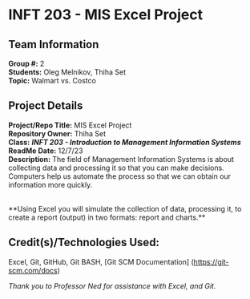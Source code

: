# INFT 203 - MIS Excel Project

## Team Information
**Group #:** 2 <br/>
**Students:** Oleg Melnikov, Thiha Set <br/>
**Topic:** Walmart vs. Costco

## Project Details
**Project/Repo Title:** MIS Excel Project <br />
**Repository Owner:** Thiha Set <br />
**Class:** ***INFT 203 - Introduction to Management Information Systems*** <br/>
**ReadMe Date:** 12/7/23 <br/>
**Description:** The field of Management Information Systems is about collecting data and processing it so that you can make decisions. Computers help us automate the process so that we can obtain our information more quickly. 

<br/>
**Using Excel you will simulate the collection of data, processing it, to create a report (output) in two formats: report and charts.**

## Credit\(s\)/Technologies Used:
Excel, Git, GitHub, Git BASH, [Git SCM Documentation] (https://git-scm.com/docs)

*Thank you to Professor Ned for assistance with Excel, and Git.*

